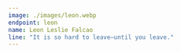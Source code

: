 ```yaml
---
image: ./images/leon.webp
endpoint: leon
name: Leon Leslie Falcao
line: "It is so hard to leave—until you leave."
---
```

